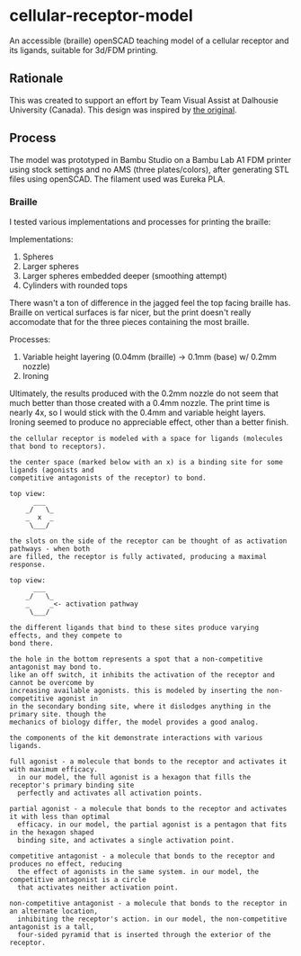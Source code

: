 # cellular-receptor-model

An accessible (braille) openSCAD teaching model of a cellular receptor and its ligands,
suitable for 3d/FDM printing.

## Rationale

This was created to support an effort by Team Visual Assist at Dalhousie University (Canada). This
design was inspired by [the original](https://github.com/FilipKosel/3DDrugReceptor).

## Process

The model was prototyped in Bambu Studio on a Bambu Lab A1 FDM printer using stock settings and no AMS
(three plates/colors), after generating STL files using openSCAD. The filament used was Eureka PLA.

### Braille

I tested various implementations and processes for printing the braille:

Implementations:
1. Spheres
2. Larger spheres
3. Larger spheres embedded deeper (smoothing attempt)
4. Cylinders with rounded tops

There wasn't a ton of difference in the jagged feel the top facing braille has. Braille on vertical
surfaces is far nicer, but the print doesn't really accomodate that for the three pieces containing
the most braille.

Processes:
1. Variable height layering (0.04mm (braille) -> 0.1mm (base) w/ 0.2mm nozzle)
2. Ironing

Ultimately, the results produced with the 0.2mm nozzle do not seem that much better than those
created with a 0.4mm nozzle. The print time is nearly 4x, so I would stick with the 0.4mm
and variable height layers. Ironing seemed to produce no appreciable effect, other than a better
finish.

```
the cellular receptor is modeled with a space for ligands (molecules that bond to receptors).

the center space (marked below with an x) is a binding site for some ligands (agonists and
competitive antagonists of the receptor) to bond.

top view:
      ___
    _/   \_
    _  x  _    
     \___/

the slots on the side of the receptor can be thought of as activation pathways - when both
are filled, the receptor is fully activated, producing a maximal response.

top view:
      ___
    _/   \_
    _     _<- activation pathway
     \___/

the different ligands that bind to these sites produce varying effects, and they compete to
bond there.

the hole in the bottom represents a spot that a non-competitive antagonist may bond to.
like an off switch, it inhibits the activation of the receptor and cannot be overcome by
increasing available agonists. this is modeled by inserting the non-competitive agonist in
in the secondary bonding site, where it dislodges anything in the primary site. though the
mechanics of biology differ, the model provides a good analog.
 
the components of the kit demonstrate interactions with various ligands. 

full agonist - a molecule that bonds to the receptor and activates it with maximum efficacy.
  in our model, the full agonist is a hexagon that fills the receptor's primary binding site
  perfectly and activates all activation points.

partial agonist - a molecule that bonds to the receptor and activates it with less than optimal
  efficacy. in our model, the partial agonist is a pentagon that fits in the hexagon shaped
  binding site, and activates a single activation point.

competitive antagonist - a molecule that bonds to the receptor and produces no effect, reducing
  the effect of agonists in the same system. in our model, the competitive antagonist is a circle
  that activates neither activation point.

non-competitive antagonist - a molecule that bonds to the receptor in an alternate location,
  inhibiting the receptor's action. in our model, the non-competitive antagonist is a tall,
  four-sided pyramid that is inserted through the exterior of the receptor.
```
